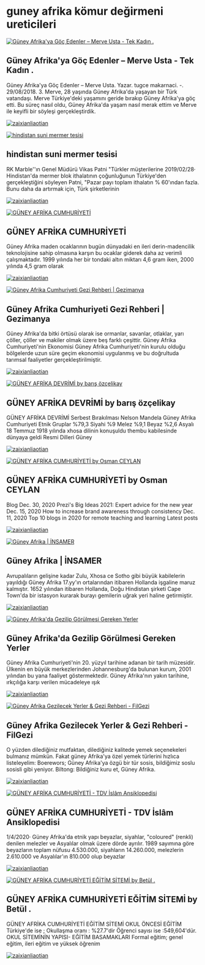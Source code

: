 # guney afrika kömur değirmeni ureticileri
<a href="https://mnn.zoosnet.net/LR/Chatpre.aspx?id=MNN94995150&p=https://topgrinding.com/" target="_blank">![Güney Afrika'ya Göç Edenler – Merve Usta - Tek Kadın .](https://github.com/technlg/images/blob/main/33.jpg)</a>
## Güney Afrika'ya Göç Edenler – Merve Usta - Tek Kadın .
Güney Afrika'ya Göç Edenler – Merve Usta. Yazar. tugce makarnaci. -. 29/08/2018. 3. Merve, 28 yaşında Güney Afrika'da yaşayan bir Türk vatandaşı. Merve Türkiye'deki yaşamını geride bırakıp Güney Afrika'ya göç etti. Bu süreç nasıl oldu, Güney Afrika'da yaşam nasıl merak ettim ve Merve ile keyifli bir söyleşi gerçekleştirdik.
<a href="https://mnn.zoosnet.net/LR/Chatpre.aspx?id=MNN94995150&p=https://topgrinding.com/" target="_blank"><img src="https://github.com/technlg/images/raw/main/chat11.jpg" alt="zaixianliaotian"/></a><a href="//whatsapp.shibangsoft.com/WhatsApp.php" ><img src="https://github.com/technlg/images/raw/main/chat11.png" alt=""></a>
<a href="https://mnn.zoosnet.net/LR/Chatpre.aspx?id=MNN94995150&p=https://topgrinding.com/" target="_blank">![hindistan suni mermer tesisi](https://github.com/technlg/images/blob/main/34.jpg)</a>
## hindistan suni mermer tesisi
RK Marble''ın Genel Müdürü Vikas Patni "Türkler müşterilerine 2019/02/28· Hindistan'da mermer blok ithalatının çoğunluğunun Türkiye'den gerçekleştiğini söyleyen Patni, "Pazar payı toplam ithalatın % 60'ından fazla. Bunu daha da artırmak için, Türk şirketlerinin 
<a href="https://mnn.zoosnet.net/LR/Chatpre.aspx?id=MNN94995150&p=https://topgrinding.com/" target="_blank"><img src="https://github.com/technlg/images/raw/main/chat11.jpg" alt="zaixianliaotian"/></a><a href="//whatsapp.shibangsoft.com/WhatsApp.php" ><img src="https://github.com/technlg/images/raw/main/chat11.png" alt=""></a>
<a href="https://mnn.zoosnet.net/LR/Chatpre.aspx?id=MNN94995150&p=https://topgrinding.com/" target="_blank">![GÜNEY AFRİKA CUMHURİYETİ](https://github.com/technlg/images/blob/main/57.jpg)</a>
## GÜNEY AFRİKA CUMHURİYETİ
Güney Afrika maden ocaklarının bugün dünyadaki en ileri derin-madencilik teknolojisine sahip olmasına karşın bu ocaklar giderek daha az verimli çalışmaktadır. 1999 yılında her bir tondaki altın miktarı 4,6 gram iken, 2000 yılında 4,5 gram olarak
<a href="https://mnn.zoosnet.net/LR/Chatpre.aspx?id=MNN94995150&p=https://topgrinding.com/" target="_blank"><img src="https://github.com/technlg/images/raw/main/chat11.jpg" alt="zaixianliaotian"/></a><a href="//whatsapp.shibangsoft.com/WhatsApp.php" ><img src="https://github.com/technlg/images/raw/main/chat11.png" alt=""></a>
<a href="https://mnn.zoosnet.net/LR/Chatpre.aspx?id=MNN94995150&p=https://topgrinding.com/" target="_blank">![Güney Afrika Cumhuriyeti Gezi Rehberi | Gezimanya](https://github.com/technlg/images/blob/main/5.jpg)</a>
## Güney Afrika Cumhuriyeti Gezi Rehberi | Gezimanya
Güney Afrika'da bitki örtüsü olarak ise ormanlar, savanlar, otlaklar, yarı çöller, çöller ve makiler olmak üzere beş farklı çeşittir. Güney Afrika Cumhuriyeti'nin Ekonomisi Güney Afrika Cumhuriyeti'nin kurulu olduğu bölgelerde uzun süre geçim ekonomisi uygulanmış ve bu doğrultuda tarımsal faaliyetler gerçekleştirilmiştir.
<a href="https://mnn.zoosnet.net/LR/Chatpre.aspx?id=MNN94995150&p=https://topgrinding.com/" target="_blank"><img src="https://github.com/technlg/images/raw/main/chat11.jpg" alt="zaixianliaotian"/></a><a href="//whatsapp.shibangsoft.com/WhatsApp.php" ><img src="https://github.com/technlg/images/raw/main/chat11.png" alt=""></a>
<a href="https://mnn.zoosnet.net/LR/Chatpre.aspx?id=MNN94995150&p=https://topgrinding.com/" target="_blank">![GÜNEY AFRİKA DEVRİMİ by barış özçelikay](https://github.com/technlg/images/blob/main/36.jpg)</a>
## GÜNEY AFRİKA DEVRİMİ by barış özçelikay
GÜNEY AFRİKA DEVRİMİ Serbest Bırakılması Nelson Mandela Güney Afrika Cumhuriyeti Etnik Gruplar %79,3 Siyahi %9 Melez %9,1 Beyaz %2,6 Asyalı 18 Temmuz 1918 yılında xhosa dilinin konuşuldu thembu kabilesinde dünyaya geldi Resmi Dilleri Güney
<a href="https://mnn.zoosnet.net/LR/Chatpre.aspx?id=MNN94995150&p=https://topgrinding.com/" target="_blank"><img src="https://github.com/technlg/images/raw/main/chat11.jpg" alt="zaixianliaotian"/></a><a href="//whatsapp.shibangsoft.com/WhatsApp.php" ><img src="https://github.com/technlg/images/raw/main/chat11.png" alt=""></a>
<a href="https://mnn.zoosnet.net/LR/Chatpre.aspx?id=MNN94995150&p=https://topgrinding.com/" target="_blank">![GÜNEY AFRİKA CUMHURİYETİ by Osman CEYLAN](https://github.com/technlg/images/blob/main/16.jpg)</a>
## GÜNEY AFRİKA CUMHURİYETİ by Osman CEYLAN
Blog Dec. 30, 2020 Prezi's Big Ideas 2021: Expert advice for the new year Dec. 15, 2020 How to increase brand awareness through consistency Dec. 11, 2020 Top 10 blogs in 2020 for remote teaching and learning Latest posts
<a href="https://mnn.zoosnet.net/LR/Chatpre.aspx?id=MNN94995150&p=https://topgrinding.com/" target="_blank"><img src="https://github.com/technlg/images/raw/main/chat11.jpg" alt="zaixianliaotian"/></a><a href="//whatsapp.shibangsoft.com/WhatsApp.php" ><img src="https://github.com/technlg/images/raw/main/chat11.png" alt=""></a>
<a href="https://mnn.zoosnet.net/LR/Chatpre.aspx?id=MNN94995150&p=https://topgrinding.com/" target="_blank">![Güney Afrika | İNSAMER](https://github.com/technlg/images/blob/main/20.jpg)</a>
## Güney Afrika | İNSAMER
Avrupalıların gelişine kadar Zulu, Xhosa ce Sotho gibi büyük kabilelerin yayıldığı Güney Afrika 17.yy'ın ortalarından itibaren Hollanda işgaline maruz kalmıştır. 1652 yılından itibaren Hollanda, Doğu Hindistan şirketi Cape Town'da bir istasyon kurarak burayı gemilerin uğrak yeri haline getirmiştir.
<a href="https://mnn.zoosnet.net/LR/Chatpre.aspx?id=MNN94995150&p=https://topgrinding.com/" target="_blank"><img src="https://github.com/technlg/images/raw/main/chat11.jpg" alt="zaixianliaotian"/></a><a href="//whatsapp.shibangsoft.com/WhatsApp.php" ><img src="https://github.com/technlg/images/raw/main/chat11.png" alt=""></a>
<a href="https://mnn.zoosnet.net/LR/Chatpre.aspx?id=MNN94995150&p=https://topgrinding.com/" target="_blank">![Güney Afrika'da Gezilip Görülmesi Gereken Yerler](https://github.com/technlg/images/blob/main/9.jpg)</a>
## Güney Afrika'da Gezilip Görülmesi Gereken Yerler
Güney Afrika Cumhuriyeti'nin 20. yüzyıl tarihine adanan bir tarih müzesidir. Ülkenin en büyük merkezlerinden Johannesburg'da bulunan kurum, 2001 yılından bu yana faaliyet göstermektedir. Güney Afrika'nın yakın tarihine, ırkçılığa karşı verilen mücadeleye ışık
<a href="https://mnn.zoosnet.net/LR/Chatpre.aspx?id=MNN94995150&p=https://topgrinding.com/" target="_blank"><img src="https://github.com/technlg/images/raw/main/chat11.jpg" alt="zaixianliaotian"/></a><a href="//whatsapp.shibangsoft.com/WhatsApp.php" ><img src="https://github.com/technlg/images/raw/main/chat11.png" alt=""></a>
<a href="https://mnn.zoosnet.net/LR/Chatpre.aspx?id=MNN94995150&p=https://topgrinding.com/" target="_blank">![Güney Afrika Gezilecek Yerler & Gezi Rehberi - FilGezi](https://github.com/technlg/images/blob/main/63.jpg)</a>
## Güney Afrika Gezilecek Yerler & Gezi Rehberi - FilGezi
O yüzden dilediğiniz mutfaktan, dilediğiniz kalitede yemek seçenekeleri bulmanız mümkün. Fakat güney Afrika'ya özel yemek türlerini hızlıca listeleyelim: Boerewors; Güney Afrika'ya özgü bir tür sosis, bildiğimiz soslu sosisli gibi yeniyor. Biltong: Bildiğiniz kuru et, Güney Afrika.
<a href="https://mnn.zoosnet.net/LR/Chatpre.aspx?id=MNN94995150&p=https://topgrinding.com/" target="_blank"><img src="https://github.com/technlg/images/raw/main/chat11.jpg" alt="zaixianliaotian"/></a><a href="//whatsapp.shibangsoft.com/WhatsApp.php" ><img src="https://github.com/technlg/images/raw/main/chat11.png" alt=""></a>
<a href="https://mnn.zoosnet.net/LR/Chatpre.aspx?id=MNN94995150&p=https://topgrinding.com/" target="_blank">![GÜNEY AFRİKA CUMHURİYETİ - TDV İslâm Ansiklopedisi](https://github.com/technlg/images/blob/main/17.jpg)</a>
## GÜNEY AFRİKA CUMHURİYETİ - TDV İslâm Ansiklopedisi
1/4/2020· Güney Afrika'da etnik yapı beyazlar, siyahlar, "coloured" (renkli) denilen melezler ve Asyalılar olmak üzere dörde ayrılır. 1989 sayımına göre beyazların toplam nüfusu 4.530.000, siyahların 14.260.000, melezlerin 2.610.000 ve Asyalılar'ın 810.000 olup beyazlar
<a href="https://mnn.zoosnet.net/LR/Chatpre.aspx?id=MNN94995150&p=https://topgrinding.com/" target="_blank"><img src="https://github.com/technlg/images/raw/main/chat11.jpg" alt="zaixianliaotian"/></a><a href="//whatsapp.shibangsoft.com/WhatsApp.php" ><img src="https://github.com/technlg/images/raw/main/chat11.png" alt=""></a>
<a href="https://mnn.zoosnet.net/LR/Chatpre.aspx?id=MNN94995150&p=https://topgrinding.com/" target="_blank">![GÜNEY AFRİKA CUMHURİYETİ EĞİTİM SİTEMİ by Betül .](https://github.com/technlg/images/blob/main/18.jpg)</a>
## GÜNEY AFRİKA CUMHURİYETİ EĞİTİM SİTEMİ by Betül .
GÜNEY AFRİKA CUMHURİYETİ EĞİTİM SİTEMİ OKUL ÖNCESİ EĞİTİM Türkiye'de ise ; Okullaşma oranı : %27.7'dir Öğrenci sayısı ise :549,604'dür. OKUL SİTEMİNİN YAPISI- EĞİTİM BASAMAKLARI Formal eğitim; genel eğitim, ileri eğitim ve yüksek öğrenim
<a href="https://mnn.zoosnet.net/LR/Chatpre.aspx?id=MNN94995150&p=https://topgrinding.com/" target="_blank"><img src="https://github.com/technlg/images/raw/main/chat11.jpg" alt="zaixianliaotian"/></a><a href="//whatsapp.shibangsoft.com/WhatsApp.php" ><img src="https://github.com/technlg/images/raw/main/chat11.png" alt=""></a>
